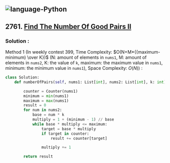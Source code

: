 ![language-Python](https://img.shields.io/badge/Python-ffd43b?style=for-the-badge&logo=PYTHON)
---

## 2761. [Find The Number Of Good Pairs II](https://leetcode.com/problems/find-the-number-of-good-pairs-ii)

### Solution :

Method 1 (In weekly contest 399, Time Complexity: $O(N+M*{(maximum-minimum) \over K})$ (N: amount of elements in `nums1`, M: amount of elements in `nums2`, K: the value of `k`, maximum: the maximum value in `nums1`, minimum: the minimum value in `nums1`), Space Complexity: $O(N)$) :
```python
class Solution:
    def numberOfPairs(self, nums1: List[int], nums2: List[int], k: int) -> int:

        counter = Counter(nums1)
        minimum = min(nums1)
        maximum = max(nums1)
        result = 0
        for num in nums2:
            base = num * k
            multiply = 1 + (minimum - 1) // base
            while base * multiply <= maximum:
                target = base * multiply
                if target in counter:
                    result += counter[target]

                multiply += 1

        return result
```
